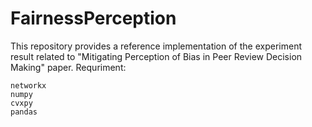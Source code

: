 # FairnessPerception
This repository provides a reference implementation of the experiment result related to "Mitigating Perception of Bias in Peer Review Decision Making" paper. 
Requriment:
```shell-script
networkx
numpy
cvxpy
pandas
```
